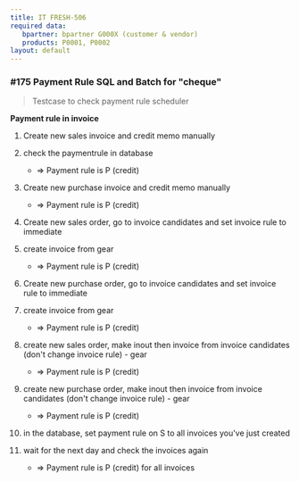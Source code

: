 ```yaml
---
title: IT FRESH-506
required data:
   bpartner: bpartner G000X (customer & vendor)
   products: P0001, P0002
layout: default
---
```


### #175 Payment Rule SQL and Batch for "cheque"
> Testcase to check payment rule scheduler

**Payment rule in invoice**

1. Create new sales invoice and credit memo manually

2. check the paymentrule in database
	* => Payment rule is P (credit)

3. 	Create new purchase invoice and credit memo manually
	* => Payment rule is P (credit)

4. 	Create new sales order, go to invoice candidates and set invoice rule to immediate

5.  create invoice from gear 
	* => Payment rule is P (credit)	
	
6. Create new purchase order, go to invoice candidates and set invoice rule to immediate

7.  create invoice from gear 
	* => Payment rule is P (credit)	 

8. create new sales order, make inout then invoice from invoice candidates (don't change invoice rule) - gear
	* => Payment rule is P (credit)	 

9. create new purchase order, make inout then invoice from invoice candidates (don't change invoice rule) - gear
	* => Payment rule is P (credit)	 
	
10. in the database, set payment rule on S to all invoices you've just created

11. wait for the next day and check the invoices again
    * => Payment rule is P (credit)	for all invoices